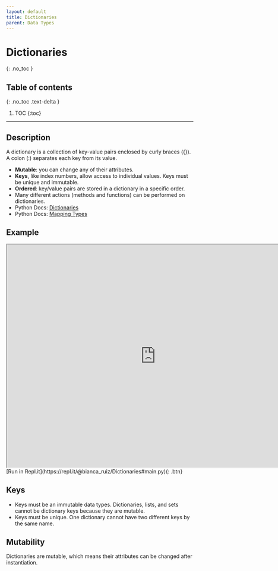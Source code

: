 ```yaml
---
layout: default
title: Dictionaries
parent: Data Types
---
```

# Dictionaries
{: .no_toc }
## Table of contents
{: .no_toc .text-delta }

1. TOC
{:toc}

---

## Description
A dictionary is a collection of key-value pairs enclosed by curly braces ({}). A colon (:) separates each key from its value.
- **Mutable**: you can change any of their attributes.
- **Keys**, like index numbers, allow access to individual values. Keys must be unique and immutable.
- **Ordered**: key/value pairs are stored in a dictionary in a specific order.
- Many different actions (methods and functions) can be performed on dictionaries. 
- Python Docs: [Dictionaries](https://docs.python.org/3/tutorial/datastructures.html#dictionaries)
- Python Docs: [Mapping Types](https://docs.python.org/3/library/stdtypes.html#typesmapping)

## Example
<iframe width="800" height="600" frameborder="1" src="https://pythontutor.com/iframe-embed.html#code=snowboard%20%3D%20%7B'brand'%3A'arbor','model'%3A'cadence','length'%3A147%7D%0A%0Alength%20%3D%20len%28snowboard%29%20%20%20%20%20%20%20%20%20%20%20%20%20%23%20how%20many%20key%3Avalue%20pairs%0Amy_brand%20%3D%20snowboard%5B'brand'%5D%20%20%20%20%20%20%20%23%20access%20a%20value%20by%20its%20key%0Asnowboard%5B'model'%5D%20%3D%20'clovis'%20%20%20%20%20%20%20%23%20edit%20existing%20value%0Asnowboard%5B'color'%5D%20%3D%20'wood'%20%20%20%20%20%20%20%20%20%23%20add%20new%20item%20to%20dictionary%0Asnowboard.pop%28'length'%29%20%20%20%20%20%20%20%20%20%20%20%20%20%23%20remove%20a%20key/value%20item%20%20%20%20%20%0A%0Afor%20key,%20value%20in%20snowboard.items%28%29%3A%0A%20%20%20%20print%28f'The%20snowboard%5C's%20%7Bkey%7D%20is%20%7Bvalue%7D'%29%0A%20%20%20%20%0Asnowboard_alias%20%3D%20snowboard%20%20%20%20%20%20%20%20%20%23%20create%20alias%20to%20snowboard%0Asnowboard_copy%20%20%3D%20snowboard.copy%28%29%20%20%23%20create%20copy%20of%20snowboard%0A%0Asnowboard_alias.clear%28%29%20%20%20%20%20%20%20%20%20%20%20%20%20%23%20what%20happens%20to%20the%20alias%0Aprint%28snowboard%29%20%20%20%20%20%20%20%20%20%20%20%20%20%20%20%20%20%20%20%20%23%20also%20happens%20to%20the%20original%0Aprint%28snowboard_copy%29%20%20%20%20%20%20%20%20%20%20%20%20%20%20%20%23%20but%20doesn't%20affect%20copies&codeDivHeight=400&codeDivWidth=350&cumulative=false&curInstr=0&heapPrimitives=nevernest&origin=opt-frontend.js&py=3&rawInputLstJSON=%5B%5D&textReferences=false"> </iframe>
[Run in Repl.it](https://repl.it/@bianca_ruiz/Dictionaries#main.py){: .btn}

## Keys
- Keys must be an immutable data types. Dictionaries, lists, and sets cannot be dictionary keys because they are mutable.
- Keys must be unique. One dictionary cannot have two different keys by the same name. 

## Mutability
Dictionaries are mutable, which means their attributes can be changed after instantiation. 
